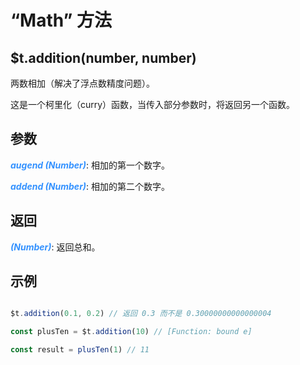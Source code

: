 # “Math” 方法

## $t.addition(number, number)

两数相加（解决了浮点数精度问题）。

这是一个柯里化（curry）函数，当传入部分参数时，将返回另一个函数。

## 参数

<i style="color: #3492ff;font-weight: 700;">augend (Number)</i>: 相加的第一个数字。

<i style="color: #3492ff;font-weight: 700;">addend (Number)</i>: 相加的第二个数字。

## 返回

<i style="color: #3492ff;font-weight: 700;">(Number)</i>: 返回总和。

## 示例

```javascript

$t.addition(0.1, 0.2) // 返回 0.3 而不是 0.30000000000000004

const plusTen = $t.addition(10) // [Function: bound e]

const result = plusTen(1) // 11

```
